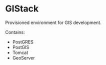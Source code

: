 GIStack
=======

Provisioned environment for GIS development.

Contains:
* PostGRES
* PostGIS
* Tomcat
* GeoServer
